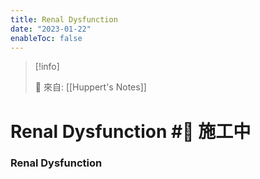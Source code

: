 ```yaml
---
title: Renal Dysfunction
date: "2023-01-22"
enableToc: false
---
```


> [!info]
>
> 🌱 來自: [[Huppert's Notes]]

# Renal Dysfunction #🚧 施工中

### Renal Dysfunction

